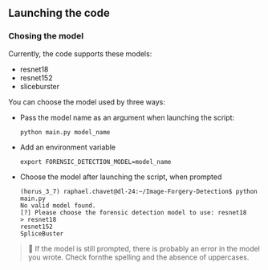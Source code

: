 ## Launching the code

### Chosing the model
Currently, the code supports these models:
* resnet18
* resnet152
* sliceburster

You can choose the model used by three ways:
* Pass the model name as an argument when launching the script:
    ````
    python main.py model_name
    `````
* Add an environment variable
    ````
    export FORENSIC_DETECTION_MODEL=model_name
    `````
* Choose the model after launching the script, when prompted
    ````
    (horus_3_7) raphael.chavet@dl-24:~/Image-Forgery-Detection$ python main.py
    No valid model found.
    [?] Please choose the forensic detection model to use: resnet18
    > resnet18
    resnet152
    SpliceBuster
    ````

> :wrench: If the model is still prompted, there is probably an error in the model you wrote. Check fornthe spelling and the absence of uppercases.